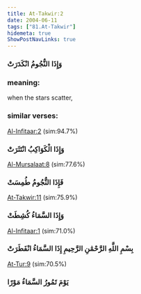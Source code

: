```yaml
---
title: At-Takwir:2
date: 2004-06-11
tags: ["81.At-Takwir"]
hidemeta: true 
ShowPostNavLinks: true 
---
```

### وَإِذَا النُّجُومُ انْكَدَرَتْ
### meaning: 
when the stars scatter,
### similar verses: 

[Al-Infitaar:2](/82/2) (sim:94.7%)

### وَإِذَا الْكَوَاكِبُ انْتَثَرَتْ

[Al-Mursalaat:8](/77/8) (sim:77.6%)

### فَإِذَا النُّجُومُ طُمِسَتْ

[At-Takwir:11](/81/11) (sim:75.9%)

### وَإِذَا السَّمَاءُ كُشِطَتْ

[Al-Infitaar:1](/82/1) (sim:71.0%)

### بِسْمِ اللَّهِ الرَّحْمَٰنِ الرَّحِيمِ إِذَا السَّمَاءُ انْفَطَرَتْ

[At-Tur:9](/52/9) (sim:70.5%)

### يَوْمَ تَمُورُ السَّمَاءُ مَوْرًا
